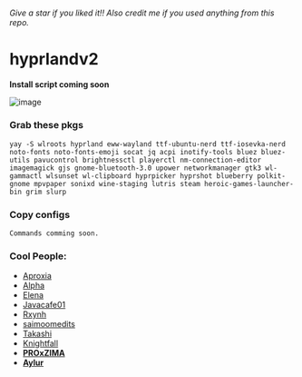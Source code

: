 ###### Give a star if you liked it!! Also credit me if you used anything from this repo.

# hyprlandv2

**Install script coming soon**

![image](https://github.com/d-solis/dotfiles/assets/43517199/abae4682-ca48-4da4-a90c-50f900db6a77)

### Grab these pkgs

```
yay -S wlroots hyprland eww-wayland ttf-ubuntu-nerd ttf-iosevka-nerd noto-fonts noto-fonts-emoji socat jq acpi inotify-tools bluez bluez-utils pavucontrol brightnessctl playerctl nm-connection-editor imagemagick gjs gnome-bluetooth-3.0 upower networkmanager gtk3 wl-gammactl wlsunset wl-clipboard hyprpicker hyprshot blueberry polkit-gnome mpvpaper sonixd wine-staging lutris steam heroic-games-launcher-bin grim slurp 
```

### Copy configs

```
Commands comming soon.
```

### Cool People:

- [Aproxia](https://github.com/aproxia-dev)
- [Alpha](https://github.com/alphatechnolog)
- [Elena](https://github.com/elenapan)
- [Javacafe01](https://github.com/JavaCafe01)
- [Rxynh](https://github.com/rxyhn)
- [saimoomedits](https://github.com/saimoomedits)
- [Takashi](https://github.com/ThatTakashi)
- [Knightfall](https://github.com/Knightfall01)
- [**PROxZIMA**](https://github.com/PROxZIMA)
- [**Aylur**](https://github.com/Aylur/)
